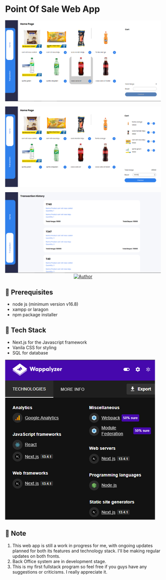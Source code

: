 # Point Of Sale Web App
<p align="center">
<img src="./preview-img/dashborad-kasir.png">
</p>

<p align="center">
<img src="./preview-img/dashborad-kasir-chart.PNG">
</p>

<p align="center"> 
<img src="./preview-img/dashboard-history-transaction.PNG">
 <a href="https://github.com/nath2006"><img title="Author" src="https://img.shields.io/badge/Author-nath2006-blue.svg?style=for-the-badge&logo=github"></a>
</p>

## :pencil: Prerequisites
- node js (minimum version v16.8)
- xampp or laragon
- npm package installer

## :hammer: Tech Stack 
- Next.js for the Javascript framework
- Vanila CSS for styling
- SQL for database

<img src="./preview-img/tech-stack.PNG">

## :loudspeaker: Note
1. This web app is still a work in progress for me, with ongoing updates planned for both its features and technology stack. I'll be making regular updates on both fronts.
2. Back Office system are in development stage.
3. This is my first fullstack program so feel free if you guys have any suggestions or criticisms. I really appreciate it.
